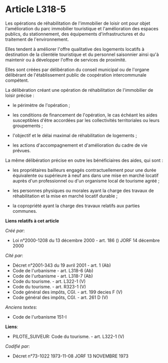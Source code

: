 # Article L318-5

Les opérations de réhabilitation de l'immobilier de loisir ont pour objet l'amélioration du parc immobilier touristique et
l'amélioration des espaces publics, du stationnement, des équipements d'infrastructures et du traitement de l'environnement.

Elles tendent à améliorer l'offre qualitative des logements locatifs à destination de la clientèle touristique et du
personnel saisonnier ainsi qu'à maintenir ou à développer l'offre de services de proximité.

Elles sont créées par délibération du conseil municipal ou de l'organe délibérant de l'établissement public de coopération
intercommunale compétent.

La délibération créant une opération de réhabilitation de l'immobilier de loisir précise :

- le périmètre de l'opération ;

- les conditions de financement de l'opération, le cas échéant les aides susceptibles d'être accordées par les collectivités
territoriales ou leurs groupements ;

- l'objectif et le délai maximal de réhabilitation de logements ;

- les actions d'accompagnement et d'amélioration du cadre de vie prévues.

La même délibération précise en outre les bénéficiaires des aides, qui sont :

- les propriétaires bailleurs engagés contractuellement pour une durée équivalente ou supérieure à neuf ans dans une mise en
marché locatif auprès d'un professionnel ou d'un organisme local de tourisme agréé ;

- les personnes physiques ou morales ayant la charge des travaux de réhabilitation et la mise en marché locatif durable ;

- la copropriété ayant la charge des travaux relatifs aux parties communes.

**Liens relatifs à cet article**

_Créé par_:

  - Loi n°2000-1208 du 13 décembre 2000 - art. 186 () JORF 14 décembre 2000

_Cité par_:

  - Décret n°2001-343 du 19 avril 2001 - art. 1 (Ab)
  - Code de l'urbanisme - art. L318-6 (Ab)
  - Code de l'urbanisme - art. L318-7 (Ab)
  - Code du tourisme. - art. L322-1 (V)
  - Code du tourisme. - art. R323-1 (V)
  - Code général des impôts, CGI. - art. 199 decies F (V)
  - Code général des impôts, CGI. - art. 261 D (V)

_Anciens textes_:

  - Code de l'urbanisme 151-I

**Liens**:

  - PILOTE_SUIVEUR: Code du tourisme. - art. L322-1 (V)

_Codifié par_:

  - Décret n°73-1022 1973-11-08 JORF 13 NOVEMBRE 1973
